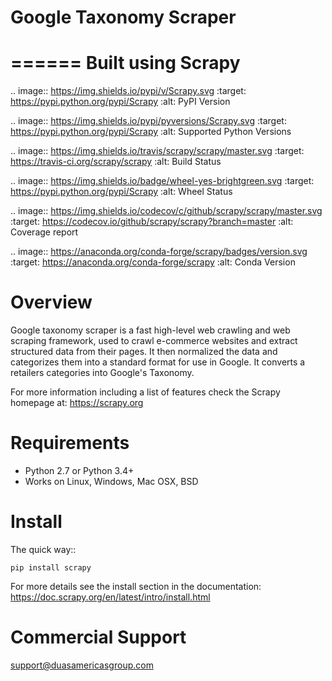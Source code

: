 # Google Taxonomy Scraper

======
Built using Scrapy
======

.. image:: https://img.shields.io/pypi/v/Scrapy.svg
   :target: https://pypi.python.org/pypi/Scrapy
   :alt: PyPI Version

.. image:: https://img.shields.io/pypi/pyversions/Scrapy.svg
   :target: https://pypi.python.org/pypi/Scrapy
   :alt: Supported Python Versions

.. image:: https://img.shields.io/travis/scrapy/scrapy/master.svg
   :target: https://travis-ci.org/scrapy/scrapy
   :alt: Build Status

.. image:: https://img.shields.io/badge/wheel-yes-brightgreen.svg
   :target: https://pypi.python.org/pypi/Scrapy
   :alt: Wheel Status

.. image:: https://img.shields.io/codecov/c/github/scrapy/scrapy/master.svg
   :target: https://codecov.io/github/scrapy/scrapy?branch=master
   :alt: Coverage report

.. image:: https://anaconda.org/conda-forge/scrapy/badges/version.svg
   :target: https://anaconda.org/conda-forge/scrapy
   :alt: Conda Version


Overview
========

Google taxonomy scraper is a fast high-level web crawling and web scraping framework, 
used to crawl e-commerce websites and extract structured data from their pages.
It then normalized the data and categorizes them into a standard format for use in
Google. It converts a retailers categories into Google's Taxonomy.

For more information including a list of features check the Scrapy homepage at:
https://scrapy.org

Requirements
============

* Python 2.7 or Python 3.4+
* Works on Linux, Windows, Mac OSX, BSD

Install
=======

The quick way::

    pip install scrapy

For more details see the install section in the documentation:
https://doc.scrapy.org/en/latest/intro/install.html


Commercial Support
==================

support@duasamericasgroup.com
